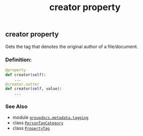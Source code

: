 ﻿---
title: creator property
second_title: GroupDocs.Metadata for Python via .NET API References
description: 
type: docs
url: /python-net/groupdocs.metadata.tagging/persontagcategory/creator/
is_root: false
weight: 60
---

## creator property


Gets the tag that denotes the original author of a file/document.
### Definition:
```python
@property
def creator(self):
    ...
@creator.setter
def creator(self, value):
    ...
```

### See Also
* module [`groupdocs.metadata.tagging`](../../)
* class [`PersonTagCategory`](/metadata/python-net/groupdocs.metadata.tagging/persontagcategory)
* class [`PropertyTag`](/metadata/python-net/groupdocs.metadata.tagging/propertytag)
